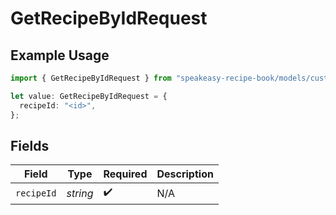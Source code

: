 # GetRecipeByIdRequest

## Example Usage

```typescript
import { GetRecipeByIdRequest } from "speakeasy-recipe-book/models/custom_operations";

let value: GetRecipeByIdRequest = {
  recipeId: "<id>",
};
```

## Fields

| Field              | Type               | Required           | Description        |
| ------------------ | ------------------ | ------------------ | ------------------ |
| `recipeId`         | *string*           | :heavy_check_mark: | N/A                |